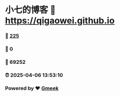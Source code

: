 # 小七的博客 :link: https://qigaowei.github.io 
### :page_facing_up: [225](https://qigaowei.github.io/tag.html) 
### :speech_balloon: 0 
### :hibiscus: 69252 
### :alarm_clock: 2025-04-06 13:53:10 
### Powered by :heart: [Gmeek](https://github.com/Meekdai/Gmeek)
